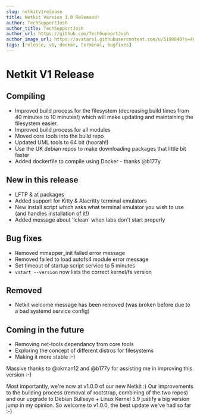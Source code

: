 ```yaml
---
slug: netkitv1release
title: Netkit Version 1.0 Released!
author: TechSupportJosh
author_title: TechSupportJosh
author_url: https://github.com/TechSupportJosh
author_image_url: https://avatars1.githubusercontent.com/u/5190840?s=400&v=4
tags: [release, v1, docker, terminal, bugfixes]
---
```



# Netkit V1 Release

## Compiling

- Improved build process for the filesystem (decreasing build times from 40 minutes to 10 minutes!) which will make updating and maintaining the filesystem easier.
- Improved build process for all modules
- Moved core tools into the build repo
- Updated UML tools to 64 bit (hoorah!)
- Use the UK debian repos to make downloading packages that little bit faster
- Added dockerfile to compile using Docker - thanks @b177y

## New in this release

- LFTP & at packages
- Added support for Kitty & Alacritty terminal emulators
- New install script which asks what terminal emulator you wish to use (and handles installation of it!)
- Added message about 'lclean' when labs don't start properly

## Bug fixes

- Removed mmapper_init failed error message
- Removed failed to load autofs4 module error message
- Set timeout of startup script service to 5 minutes
- `vstart --version` now lists the correct kernel/fs version

## Removed

- Netkit welcome message has been removed (was broken before due to a bad systemd service config)

## Coming in the future

- Removing net-tools dependancy from core tools
- Exploring the concept of different distros for filesystems
- Making it more stable :-)

Massive thanks to @okman12 and @b177y for assisting me in improving this version :-)

Most importantly, we're now at v1.0.0 of our new Netkit :) Our improvements to the building process (removal of rootstrap, combining of the two repos) and our upgrade to Debian Bullseye + Linux Kernel 5.9 justify a big version jump in my opinion. So welcome to v1.0.0, the best update we've had so far :-)
